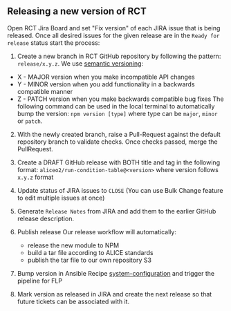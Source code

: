 ## Releasing a new version of RCT

Open RCT Jira Board and set "Fix version" of each JIRA issue that is being released.
Once all desired issues for the given release are in the `Ready for release` status start the process:

1. Create a new branch in RCT GitHub repository by following the pattern: `release/x.y.z`. We use [semantic versioning](https://semver.org/):  
- X - MAJOR version when you make incompatible API changes
- Y - MINOR version when you add functionality in a backwards compatible manner
- Z - PATCH version when you make backwards compatible bug fixes
The following command can be used in the local terminal to automatically bump the version: `npm version [type]` where type can be `major`, `minor` or `patch`.
2. With the newly created branch, raise a Pull-Request against the default repository branch to validate checks. Once checks passed, merge the PullRequest.
3. Create a DRAFT GitHub release with BOTH title and tag in the following format: `aliceo2/run-condition-table@<version>` where version follows `x.y.z` format
4. Update status of JIRA issues to `CLOSE` (You can use Bulk Change feature to edit multiple issues at once)
5. Generate `Release Notes` from JIRA and add them to the earlier GitHub release description.
6. Publish release
   Our release workflow will automatically: 
   - release the new module to NPM
   - build a tar file according to ALICE standards
   - publish the tar file to our own repository S3

7. Bump version in Ansible Recipe [system-configuration](https://gitlab.cern.ch/AliceO2Group/system-configuration) and trigger the pipeline for FLP
8. Mark version as released in JIRA and create the next release so that future tickets can be associated with it.
